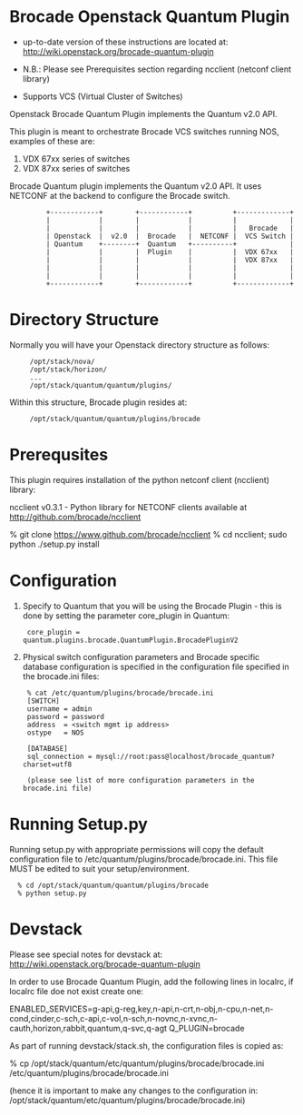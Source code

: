 Brocade Openstack Quantum Plugin
================================

* up-to-date version of these instructions are located at:
  http://wiki.openstack.org/brocade-quantum-plugin

* N.B.: Please see Prerequisites section  regarding ncclient (netconf client library)

* Supports VCS (Virtual Cluster of Switches)


Openstack Brocade Quantum Plugin implements the Quantum v2.0 API.

This plugin is meant to orchestrate Brocade VCS switches running NOS, examples of these are:

   1. VDX 67xx series of switches
   2. VDX 87xx series of switches

Brocade Quantum plugin implements the Quantum v2.0 API. It uses NETCONF at the backend
to configure the Brocade switch.

             +------------+        +------------+          +-------------+
             |            |        |            |          |             |
             |            |        |            |          |   Brocade   |
             | Openstack  |  v2.0  |  Brocade   |  NETCONF |  VCS Switch |
             | Quantum    +--------+  Quantum   +----------+             |
             |            |        |  Plugin    |          |  VDX 67xx   |
             |            |        |            |          |  VDX 87xx   |
             |            |        |            |          |             |
             |            |        |            |          |             |
             +------------+        +------------+          +-------------+


Directory Structure
===================

Normally you will have your Openstack directory structure as follows:

         /opt/stack/nova/
         /opt/stack/horizon/
         ...
         /opt/stack/quantum/quantum/plugins/

Within this structure, Brocade plugin resides at:

         /opt/stack/quantum/quantum/plugins/brocade


Prerequsites
============

This plugin requires installation of the python netconf client (ncclient) library:

ncclient v0.3.1 - Python library for NETCONF clients available at http://github.com/brocade/ncclient

  % git clone https://www.github.com/brocade/ncclient
  % cd ncclient; sudo python ./setup.py install


Configuration
=============

1. Specify to Quantum that you will be using the Brocade Plugin - this is done
by setting the parameter core_plugin in Quantum:

        core_plugin = quantum.plugins.brocade.QuantumPlugin.BrocadePluginV2

2. Physical switch configuration parameters and Brocade specific database configuration is specified in
the configuration file specified in the brocade.ini files:

        % cat /etc/quantum/plugins/brocade/brocade.ini
        [SWITCH]
        username = admin
        password = password
        address  = <switch mgmt ip address>
        ostype   = NOS

        [DATABASE]
        sql_connection = mysql://root:pass@localhost/brocade_quantum?charset=utf8

        (please see list of more configuration parameters in the brocade.ini file)

Running Setup.py
================

Running setup.py with appropriate permissions will copy the default configuration
file to /etc/quantum/plugins/brocade/brocade.ini. This file MUST be edited to
suit your setup/environment.

      % cd /opt/stack/quantum/quantum/plugins/brocade
      % python setup.py


Devstack
========

Please see special notes for devstack at:
http://wiki.openstack.org/brocade-quantum-plugin

In order to use Brocade Quantum Plugin, add the following lines in localrc, if localrc file doe
 not exist create one:

ENABLED_SERVICES=g-api,g-reg,key,n-api,n-crt,n-obj,n-cpu,n-net,n-cond,cinder,c-sch,c-api,c-vol,n-sch,n-novnc,n-xvnc,n-cauth,horizon,rabbit,quantum,q-svc,q-agt
Q_PLUGIN=brocade

As part of running devstack/stack.sh, the configuration files is copied as:

  % cp /opt/stack/quantum/etc/quantum/plugins/brocade/brocade.ini /etc/quantum/plugins/brocade/brocade.ini

(hence it is important to make any changes to the configuration in:
/opt/stack/quantum/etc/quantum/plugins/brocade/brocade.ini)

